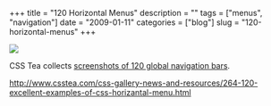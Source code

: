 +++
title = "120 Horizontal Menus"
description = ""
tags = ["menus", "navigation"]
date = "2009-01-11"
categories = ["blog"]
slug = "120-horizontal-menus"
+++



  <div class="notebook-screenshot"><a href="http://www.csstea.com/css-gallery-news-and-resources/264-120-excellent-examples-of-css-horizantal-menu.html"><img src="//konigi.com/media/bluga/wt496a08ffbdaa3.jpg"/></a></div><p>CSS Tea collects <a href="http://www.csstea.com/css-gallery-news-and-resources/264-120-excellent-examples-of-css-horizantal-menu.html">screenshots of 120 global navigation bars</a>.</p>
    
  <a href="http://www.csstea.com/css-gallery-news-and-resources/264-120-excellent-examples-of-css-horizantal-menu.html">http://www.csstea.com/css-gallery-news-and-resources/264-120-excellent-examples-of-css-horizantal-menu.html</a>
